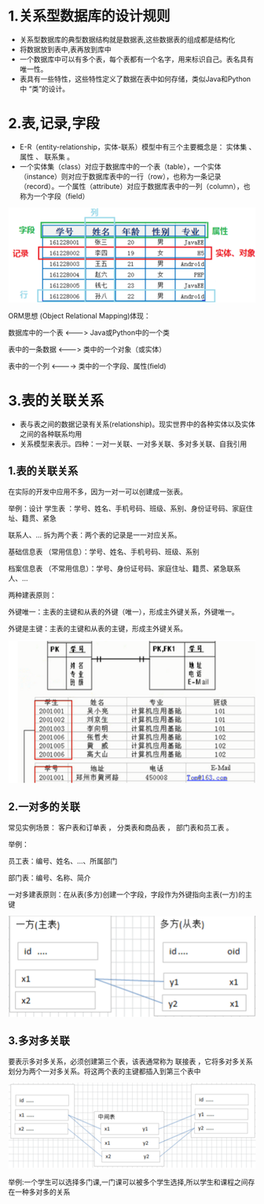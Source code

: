 # 1.关系型数据库的设计规则

- 关系型数据库的典型数据结构就是数据表,这些数据表的组成都是结构化
- 将数据放到表中,表再放到库中
- 一个数据库中可以有多个表，每个表都有一个名字，用来标识自己。表名具有唯一性。
- 表具有一些特性，这些特性定义了数据在表中如何存储，类似Java和Python中 “类”的设计。

# 

# 2.表,记录,字段

- E-R（entity-relationship，实体-联系）模型中有三个主要概念是： 实体集 、 属性 、 联系集 。
- 一个实体集（class）对应于数据库中的一个表（table），一个实体（instance）则对应于数据库表中的一行（row），也称为一条记录（record）。一个属性（attribute）对应于数据库表中的一列（column），也称为一个字段（field）

![image-20220702103905563](images/image-20220702103905563.png)

ORM思想 (Object Relational Mapping)体现： 

数据库中的一个表 <---> Java或Python中的一个类 

表中的一条数据 <---> 类中的一个对象（或实体） 

表中的一个列 <----> 类中的一个字段、属性(field)



# 3.表的关联关系

- 表与表之间的数据记录有关系(relationship)。现实世界中的各种实体以及实体之间的各种联系均用
- 关系模型来表示。四种：一对一关联、一对多关联、多对多关联、自我引用



## 1.表的关联关系

在实际的开发中应用不多，因为一对一可以创建成一张表。

举例：设计 学生表 ：学号、姓名、手机号码、班级、系别、身份证号码、家庭住址、籍贯、紧急

联系人、... 拆为两个表：两个表的记录是一一对应关系。

基础信息表 （常用信息）：学号、姓名、手机号码、班级、系别

档案信息表 （不常用信息）：学号、身份证号码、家庭住址、籍贯、紧急联系人、...

两种建表原则：

外键唯一：主表的主键和从表的外键（唯一），形成主外键关系，外键唯一。

外键是主键：主表的主键和从表的主键，形成主外键关系。

![image-20220702104151071](images/image-20220702104151071.png)

## 2.一对多的关联

常见实例场景： 客户表和订单表 ， 分类表和商品表 ， 部门表和员工表 。

举例：

员工表：编号、姓名、...、所属部门

部门表：编号、名称、简介

一对多建表原则：在从表(多方)创建一个字段，字段作为外键指向主表(一方)的主键

![image-20220702104520477](images/image-20220702104520477.png)

## 3.多对多关联

要表示多对多关系，必须创建第三个表，该表通常称为 联接表 ，它将多对多关系划分为两个一对多关系。将这两个表的主键都插入到第三个表中

![image-20220702104610230](images/image-20220702104610230.png)

举例:一个学生可以选择多门课,一门课可以被多个学生选择,所以学生和课程之间存在一种多对多的关系